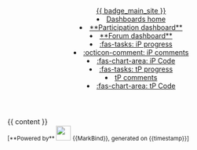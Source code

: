 <head-bottom>
  <link rel="stylesheet" href="{{baseUrl}}/stylesheets/main.css">
</head-bottom>

<header fixed>
  <navbar type="dark">
    <a slot="brand" href="{{url_module_website}}" title="Home" class="navbar-brand"> {{ badge_main_site }}</a>
    <li><a href="{{baseUrl}}/index.html" class="nav-link"><md>Dashboards home</md></a></li>
    <li tags="m--cs2103 m--cs2113 m--tic2002 m--tic4001 m--tic4002"><a href="{{baseUrl}}/contents/participation.html" class="nav-link"><md>**Participation dashboard**</md></a></li>
    <li tags="m--cs2103 m--cs2113 m--tic4002"><a href="{{baseUrl}}/contents/forum-activities.html" class="nav-link"><md>**Forum dashboard**</md></a></li>
    <dropdown tags="m--cs2103 m--cs2113 m--tic4001 m--tic4002" header="**iP dashboards**" class="nav-link">
      <li><a href="{{baseUrl}}/contents/ip-progress.html" class="dropdown-item"><md>:fas-tasks: iP progress</md></a></li>
      <li><a href="{{baseUrl}}/contents/ip-comments.html" class="dropdown-item"><md>:octicon-comment: iP comments</md></a></li>
      <li><a href="{{ url_ip_dashboard }}" target="_blank" class="dropdown-item"><md>:fas-chart-area: iP Code</md></a></li>
    </dropdown>
    <dropdown tags="m--cs2103 m--cs2113 m--tic4001 m--tic4002" header="**tP dashboards**" class="nav-link">
      <li><a href="{{baseUrl}}/contents/tp-progress.html" class="dropdown-item"><md>:fas-tasks: tP progress</md></a></li>
      <li><a href="{{baseUrl}}/contents/tp-comments.html" class="dropdown-item"><md>tP comments</md></a></li>
      <li><a href="{{ url_tp_dashboard }}" target="_blank" class="dropdown-item"><md>:fas-chart-area: tP Code</md></a></li>
    </dropdown>
  </navbar>
</header>
<div id="flex-body">
  <div id="content-wrapper" class="fixed-header-padding">
    {{ content }}
  </div>
  <nav id="page-nav" class="fixed-header-padding">
    <div class="nav-component slim-scroll">
      <page-nav />
    </div>
  </nav>
</div>

<footer>
  <div class="text-center">
    <small>[<md>**Powered by**</md> <img src="https://markbind.org/favicon.ico" width="30"> {{MarkBind}}, generated on {{timestamp}}]</small>
  </div>
</footer>
